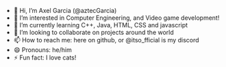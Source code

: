 - 👋 Hi, I’m Axel Garcia (@aztecGarcia)
- 👀 I’m interested in Computer Engineering, and Video game development!
- 🌱 I’m currently learning C++, Java, HTML, CSS and javascript
- 💞️ I’m looking to collaborate on projects around the world
- 📫 How to reach me: here on github, or @itso_fficial is my discord
- 😄 Pronouns: he/him
- ⚡ Fun fact: I love cats!

<!---
aztecGarcia/aztecGarcia is a ✨ special ✨ repository because its `README.md` (this file) appears on your GitHub profile.
You can click the Preview link to take a look at your changes.
--->

